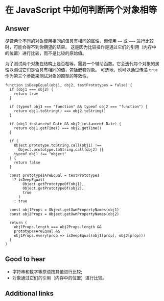 # 在 JavaScript 中如何判断两个对象相等

## Answer

尽管两个不同的对象使用相同的值具有相同的属性，但使用 `==` 或 `===` 进行比较时，可能会得不到你期望的结果。
这是因为比较操作是通过它们的引用（内存中的位置）进行比较，而不是比较的原始值。

为了测试两个对象在结构上是否相等，需要一个辅助函数。它会迭代每个对象的属性以测试它们是否具有相同的值，包括嵌套对象。
可选地，也可以通过传递 `true` 作为第三个参数来测试对象的原型的等效性。

```es6
function isDeepEqual(obj1, obj2, testPrototypes = false) {
  if (obj1 === obj2) {
    return true
  }

  if (typeof obj1 === "function" && typeof obj2 === "function") {
    return obj1.toString() === obj2.toString()
  }

  if (obj1 instanceof Date && obj2 instanceof Date) {
    return obj1.getTime() === obj2.getTime()
  }

  if (
    Object.prototype.toString.call(obj1) !==
      Object.prototype.toString.call(obj2) ||
    typeof obj1 !== "object"
  ) {
    return false
  }

  const prototypesAreEqual = testPrototypes
    ? isDeepEqual(
        Object.getPrototypeOf(obj1),
        Object.getPrototypeOf(obj2),
        true
      )
    : true

  const obj1Props = Object.getOwnPropertyNames(obj1)
  const obj2Props = Object.getOwnPropertyNames(obj2)

  return (
    obj1Props.length === obj2Props.length &&
    prototypesAreEqual &&
    obj1Props.every(prop => isDeepEqual(obj1[prop], obj2[prop]))
  )
}
```

## Good to hear

* 字符串和数字等原语按其值进行比较;
* 对象通过它们的引用（内存中的位置）进行比较。

## Additional links

<!-- tags: (javascript) -->

<!-- expertise: (1) -->